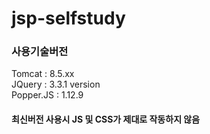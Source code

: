# jsp-selfstudy
### 사용기술버전
Tomcat : 8.5.xx <br/>
JQuery : 3.3.1 version<br/>
Popper.JS : 1.12.9<br/>
#### 최신버전 사용시 JS 및 CSS가 제대로 작동하지 않음